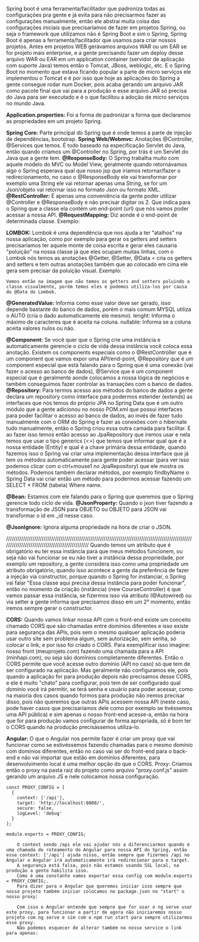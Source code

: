 Spring boot é uma ferramenta/facilitador que padroniza todas as configurações pra gente e já evita para não precisarmos fazer as configurações manualmente, então ele abstrai muita coisa das configurações iniciais que precisaríamos de fazer em projetos Spring, ou seja o framework que utilizamos não é Spring Boot e sim o Spring, Spring Boot é apenas a ferramenta/facilitador que usamos para criar nossos projetos.
Antes em projetos WEB gerávamos arquivos WAR ou um EAR se for projeto mais enterprise, e a gente precisando fazer um deploy desse arquivo WAR ou EAR em um application container (servidor de aplicação com suporte Java) temos então o Tomcat, JBoss, weblogic, etc. E o Spring Boot no momento que estava ficando popular a parte de micro serviços ele implementou o Tomcat e é por isso que hoje as aplicações do Spring a gente consegue rodar num Docker, pois acaba gerando um arquivo JAR como pacote final que vai para a produção e esse arquivo JAR só precisa do Java para ser executado e é o que facilitou a adoção de micro serviços no mundo Java.

**Application.properties:**
	Foi a forma de padronizar a forma que declaramos as propriedades em um projeto Spring.

**Spring Core:**
	Parte principal do Spring que é onde temos a parte de injeção de dependências, bootstrap.
**Spring Web/Webmvc:**
	Anotações @Controller, @Services que temos.
	É todo baseado na especificação Servlet do Java, então quando criamos um @Controller no Spring, por trás é um Servlet do Java que a gente tem.
**@ResponseBody:**
	O Spring trabalha muito com aquele modelo do MVC ou Model View, geralmente quando retornávamos algo o Spring esperava qual que nosso jsp que iriamos retornar/fazer o redirecionamento, no caso o @ResponseBody ele vai transformar por exemplo uma String ele vai retornar apenas uma String, se for um Json/objeto vai retornar isso no formato Json ou formato XML.
**@RestController:**
	É apenas uma conveniência da gente poder utilizar @Controller e @ResponseBody e não precisar digitar os 2.
	Que indica para o Spring que a classe ela contém um end-point (url) que nós vamos poder acessar a nossa API. 
**@RequestMapping:**
	Diz aonde é o end-point de determinada classe.
	Exemplo:

**LOMBOK:**
	Lombok é uma dependência que nos ajuda a ter "atalhos" na nossa aplicação, como por exemplo para gerar os getters and setters precisaríamos ter aquele monte de coisa escrita e gerar eles causaria "poluição" na nossa classe já que eles ocupam muitas linhas, com o Lombok nós temos as anotações @Getter, @Setter, @Data = cria os getters and setters e tem outras anotações também que ao colocado em cima ele gera sem precisar da poluição visual.
	Exemplo:

	Vemos então na imagem que não temos os getters and setters poluindo a classe visualmente, porém temos eles e podemos utiliza-los por causa do @Data do Lombok.

**@GeneratedValue:**
	Informa como esse valor deve ser gerado, isso depende bastante do banco de dados, porém o mais comum MYSQL utiliza o AUTO (cria o dado automaticamente ele mesmo).
		lenght: Informa o máximo de caracteres que é aceita na coluna.
		nullable: Informa se a coluna aceita valores nulos ou não.

**@Component:**
	Se você quer que o Spring crie uma instância e automaticamente gerencie o ciclo de vida dessa instância você coloca essa anotação.
	Existem os components especiais como o @RestController que é um component que vamos expor uma API/end-point, @Repository que é um component especial que está falando para o Spring que é uma conexão (vai fazer o acesso ao banco de dados), @Service que é um component especial que é geralmente aonde colocamos a nossa lógica de negócios e também conseguimos fazer controlar as transações com o banco de dados.
**@Repository:**
	Para termos acesso aos métodos do banco de dados a gente declara um repository como interface para podermos estender (extends) as interfaces que nós temos do próprio JPA no Spring Data que é um outro módulo que a gente adicionou no nosso POM.xml que possui interfaces para poder facilitar o acesso ao banco de dados, ao invés de fazer tudo manualmente com o ORM do Spring e fazer as conexões com o hibernate tudo manualmente, então o Spring criou essa outra camada para facilitar.
	E ao fazer isso temos então acesso ao JpaRepository que iremos usar e nela temos que usar o tipo generics (<>) que temos que informar qual que é a nossa entidade (Entity) e qual é a chave primária dessa entidade, quando fazemos isso o Spring vai criar uma implementação dessa interface que já tem os métodos automaticamente para gente poder acessar (para ver isso podemos clicar com o ctrl+mouse1 no JpaRepository) que ele mostra os métodos.
	Podemos também declarar métodos, por exemplo findbyName o Spring Data vai criar então um método para podermos acessar fazendo um SELECT * FROM (tabela) Where name.

**@Bean:**
	Estamos com ele falando para o Spring que queremos que o Spring gerencie todo ciclo de vida.
**@JsonProperty:**
	Quando o jxon tiver fazendo a transformação de JSON para OBJETO ou OBJETO para JSON vai transformar o id em _id nesse caso.

**@JsonIgnore:**
	Ignora alguma propriedade na hora de criar o JSON.

///////////////////////////////////////////////////////////////////////////////////////////////////////////////////////////////////////////////
Quando temos um atributo que é obrigatório eu ter essa instância para que meus métodos funcionem, ou seja não vai funcionar se eu não tiver a instância dessa propriedade, por exemplo um repository, a gente considera isso como uma propriedade um atributo obrigatório, quando isso acontece a gente da preferência de fazer a injeção via constructor, porque quando o Spring for instanciar, o Spring vai falar "Essa classe aqui precisa dessa instância para poder funcionar", então no momento da criação (instância) (new CourseController) é que vamos passar essa instância, se fizermos isso via atributo (@Autowired) ou via setter a gente informa que precisamos disso em um 2° momento, então iremos sempre gerar o constructor.

**CORS:**
	Quando vamos linkar nossa API com o front-end existe um conceito chamado CORS que são chamadas entre domínios diferentes e isso existe para segurança das APIs, pois sem o mesmo qualquer aplicação poderia usar outro site sem problema algum, sem autorização, sem senha, só colocar o link, e por isso foi criado o CORS.
	Para exemplificar isso imagine: nosso front (meuprojeto.com) fazendo uma chamada para a API (minhapi.com), ou seja são domínios completamente diferentes.
	Então o CORS permite que você acesse outro domínio (API no caso) só que tem de ser configurado na aplicação.
	Mas geralmente não configuramos ele, pois quando a aplicação for para produção depois não precisamos desse CORS, e ele é muito "chato" para configurar, pois tem de ser configurado qual domínio você irá permitir, se terá senha e usuário para poder acessar, como na maioria dos casos quando formos para produção não iremos precisar disso, pois não queremos que outras APIs acessem nossa API (neste caso, pode haver casos que precisaríamos dele como por exemplo se tivéssemos uma API pública) e sim apenas o nosso front-end acesse-a, então na hora que for para produção vamos configurar de forma apropriada, só é bom ter o CORS quando na produção precisássemos utiliza-lo.
	
**Angular:**
	O que o Angular nos permite fazer é criar um proxy que vai funcionar como se estivéssemos fazendo chamadas para o mesmo domínio com domínios diferentes, então no caso vai ser do front-end para o back-end e não vai importar que estão em domínios diferentes, para desenvolvimento local é uma melhor opção do que o CORS.
	Proxy:
		Criamos então o proxy na pasta raiz do projeto como arquivo "proxy.conf.js" assim gerando um arquivo JS e nele colocamos nossa configuração.
```
const PROXY_CONFIG = [
  {
    context: ['/api'],
    target: 'http://localhost:8080/',
    secure: false,
    logLevel: 'debug'
  }
];

module.exports = PROXY_CONFIG;
```
		O context sendo /api ele vai ajudar nós a diferenciarmos quando é uma chamada do roteamento do Angular para nossa API do Spring, então esse context: ['/api'] ajuda nisso, então sempre que fizermos /api no Angular o Angular irá automaticamente irá redirecionar para o target.
		A segurança está falsa, pois não estamos usando SSL local, na produção a gente habilita isso.
		Como é uma constante vamos exportar essa config com module.exports = PROXY_CONFIG;.
		Para dizer para o Angular que queremos iniciar isso sempre que nosso projeto também iniciar colocamos no package.json no "start" o nosso proxy:

		Com isso o Angular entende que sempre que for usar o ng serve usar este proxy, para funcionar a partir de agora não iniciaremos nosso projeto com ng serve e sim com o npm run start para sempre utilizarmos esse proxy.
		Não podemos esquecer de alterar também no nosso service o link para apenas:

	